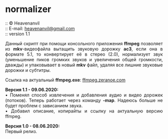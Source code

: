 # normalizer
:: © Heavenanvil<br>
:: E-mail: heavenanvil@gmail.com<br>
:: version 1.1

<p align="justify">
Данный скрипт при помощи консольного приложения <b>ffmpeg</b> позволяет из <b>mkv</b>-видеофайла вытащить звуковую дорожку <b>ac3</b>, если она в формате 5.1, то конвертирует её в стерео (2.0), нормализует звук (уменьшение пиков громких звуков и увеличения общей громкости, дважды) и упаковывает в новый <b>mkv</b> файл, удаляя все лишние звуковые дорожки и субтитры.
</p>

<p align="justify">
Ссылка на актуальный <b>ffmpeg.exe</b>: <a href="https://ffmpeg.zeranoe.com/builds/">ffmpeg.zeranoe.com</a></br>
</p>

<p align="justify">
<b>Версия 1.1 - 09.06.2020:</b><br>
• Поменял способ извлечения и добавления аудио и видео дорожек (потоков). Теперь работает через команду <b>-map</b>. Надеюсь больше не будет проблем с зависанием звука.<br>
• Добавил описание, копирайты и ссылку на актуальную версию ffmpeg.
</p>

<p align="justify">
<b>Версия 1.0 - 08.06.2020:</b><br>
Первый релиз.
</p>